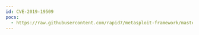 ```yaml
---
id: CVE-2019-19509
pocs:
  - https://raw.githubusercontent.com/rapid7/metasploit-framework/master/modules/exploits/linux/http/rconfig_ajaxarchivefiles_rce.rb
---
```

